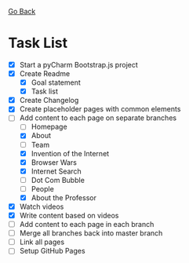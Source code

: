 [Go Back](README.md)

# Task List
- [x] Start a pyCharm Bootstrap.js project
- [x] Create Readme
    - [x] Goal statement
    - [x] Task list
- [x] Create Changelog
- [x] Create placeholder pages with common elements
- [ ] Add content to each page on separate branches
    - [ ] Homepage
    - [x] About
    - [ ] Team
    - [X] Invention of the Internet
    - [x] Browser Wars
    - [x] Internet Search
    - [ ] Dot Com Bubble
    - [ ] People
    - [x] About the Professor
- [x] Watch videos
- [x] Write content based on videos
- [ ] Add content to each page in each branch
- [ ] Merge all branches back into master branch
- [ ] Link all pages
- [ ] Setup GitHub Pages